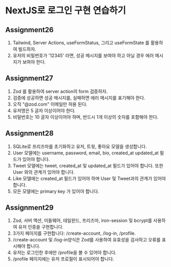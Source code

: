 # NextJS로 로그인 구현 연습하기

## Assignment26

1. Tailwind, Server Actions, useFormStatus, 그리고 useFormState 를 활용하여 빌드하자.
2. 유저의 비밀번호가 '12345' 라면, 성공 메시지를 보여야 하고 아닐 경우 에러 메시지가 보여야 한다.

## Assignment27

1. Zod 를 활용하여 server action의 form 검증하자.
2. 검증에 성공하면 성공 메시지를, 실패하면 에러 메시지를 표기해야 한다.
3. 오직 "@zod.com" 이메일만 허용 된다.
4. 유저명은 5 글자 이상이어야 한다.
5. 비밀번호는 10 글자 이상이어야 하며, 반드시 1개 이상의 숫자를 포함해야 한다.

## Assignment28

1. SQLite로 프리즈마를 초기화하고 유저, 트윗, 좋아요 모델을 생성합니다.
2. User 모델에는 username, password, email, bio, created_at updated_at 필드가 있어야 합니다.
3. Tweet 모델에는 tweet, created_at 및 updated_at 필드가 있어야 합니다. 또한 User 와의 관계가 있어야 합니다.
4. Like 모델에는 created_at 필드가 있어야 하며 User 및 Tweet과의 관계가 있어야 합니다.
5. 모든 모델에는 primary key 가 있어야 합니다.

## Assignment29

1. Zod, 서버 액션, 미들웨어, 테일윈드, 프리즈마, iron-session 및 bcrypt를 사용하여 유저 인증을 구현합니다.
2. 3가지 페이지를 구현합니다: /create-account, /log-in, /profile.
3. /create-account 및 /log-in양식은 Zod를 사용하여 유효성을 검사하고 오류를 표시해야 합니다.
4. 유저는 로그인한 후에만 /profile을 볼 수 있어야 합니다.
5. /profile 페이지에는 유저 프로필이 표시되어야 합니다.
